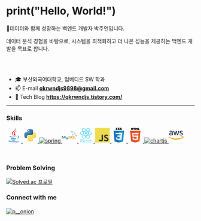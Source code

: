 <h1 align="left">print("Hello, World!")</h1>
<p align="left">👋데이터와 함께 성장하는 백엔드 개발자 박주언입니다.</p>
<p align="left">데이터 분석 경험을 바탕으로, 시스템을 최적화하고 더 나은 성능을 제공하는 백엔드 개발을 목표로 합니다.</p>
<br/><br/>



- 🎓 부산외국어대학교, 임베디드 SW 학과
- 📫 E-mail **qkrwndjs9898@gmail.com**
- 📝 Tech Blog **https://qkrwndjs.tistory.com/**
<hr/>

<h3 align="left">Skills</h3>
<p align="left"> 
  <a href="https://www.java.com" target="_blank" rel="noreferrer"> <img src="https://raw.githubusercontent.com/devicons/devicon/master/icons/java/java-original.svg" alt="java" width="40" height="40"/> </a>
  <a href="https://www.python.org" target="_blank" rel="noreferrer"> <img src="https://raw.githubusercontent.com/devicons/devicon/master/icons/python/python-original.svg" alt="python" width="40" height="40"/> </a>
  <a href="https://spring.io/" target="_blank" rel="noreferrer"> <img src="https://www.vectorlogo.zone/logos/springio/springio-icon.svg" alt="spring" width="40" height="40"/> </a>
    <a href="https://www.mysql.com/" target="_blank" rel="noreferrer"> <img src="https://raw.githubusercontent.com/devicons/devicon/master/icons/mysql/mysql-original-wordmark.svg" alt="mysql" width="40" height="40"/> </a>
  <a href="https://reactjs.org/" target="_blank" rel="noreferrer"> <img src="https://raw.githubusercontent.com/devicons/devicon/master/icons/react/react-original-wordmark.svg" alt="react" width="40" height="40"/> </a>
  <a href="https://developer.mozilla.org/en-US/docs/Web/JavaScript" target="_blank" rel="noreferrer"> <img src="https://raw.githubusercontent.com/devicons/devicon/master/icons/javascript/javascript-original.svg" alt="javascript" width="40" height="40"/> </a>
  <a href="https://www.w3schools.com/css/" target="_blank" rel="noreferrer"> <img src="https://raw.githubusercontent.com/devicons/devicon/master/icons/css3/css3-original-wordmark.svg" alt="css3" width="40" height="40"/> </a>
  <a href="https://www.w3.org/html/" target="_blank" rel="noreferrer"> <img src="https://raw.githubusercontent.com/devicons/devicon/master/icons/html5/html5-original-wordmark.svg" alt="html5" width="40" height="40"/> </a>
    <a href="https://www.chartjs.org" target="_blank" rel="noreferrer"> <img src="https://www.chartjs.org/media/logo-title.svg" alt="chartjs" width="40" height="40"/> </a>
 <a href="https://aws.amazon.com" target="_blank" rel="noreferrer"> <img src="https://raw.githubusercontent.com/devicons/devicon/master/icons/amazonwebservices/amazonwebservices-original-wordmark.svg" alt="aws" width="40" height="40"/> </a>
</p>
<br/>
<h3 align="left">Problem Solving</h3>

[![Solved.ac
프로필](http://mazassumnida.wtf/api/v2/generate_badge?boj=qkrwndjs9898)](https://solved.ac/qkrwndjs9898)
<br/>
<h3 align="left">Connect with me</h3>
<p align="left">
<a href="https://instagram.com/p__onion" target="blank"><img align="center" src="https://raw.githubusercontent.com/rahuldkjain/github-profile-readme-generator/master/src/images/icons/Social/instagram.svg" alt="p__onion" height="30" width="40" /></a>
</p>
